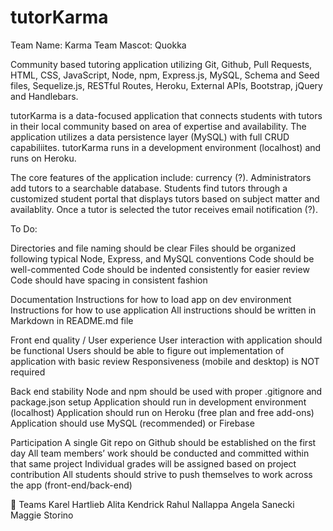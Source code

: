 # tutorKarma 
Team Name: Karma
Team Mascot: Quokka

Community based tutoring application utilizing Git, Github, Pull Requests, HTML, CSS, JavaScript, Node, npm, Express.js, MySQL, Schema and Seed files, Sequelize.js, RESTful Routes, Heroku, External APIs, Bootstrap, jQuery and Handlebars.

tutorKarma is a data-focused application that connects students with tutors in their local community based on area of expertise and availability. The application utilizes a data persistence layer (MySQL) with full CRUD capabiliites. tutorKarma runs in a development environment (localhost) and runs on Heroku.  

The core features of the application include: currency (?). Administrators add tutors to a searchable database. Students find tutors through a customized student portal that displays tutors based on subject matter and availablity. Once a tutor is selected the tutor receives email notification (?).    

To Do:

Directories and file naming should be clear
Files should be organized following typical Node, Express, and MySQL conventions
Code should be well-commented
Code should be indented consistently for easier review
Code should have spacing in consistent fashion

Documentation
Instructions for how to load app on dev environment
Instructions for how to use application
All instructions should be written in Markdown in README.md file

Front end quality / User experience
User interaction with application should be functional
Users should be able to figure out implementation of application with basic review
Responsiveness (mobile and desktop) is NOT required

Back end stability
Node and npm should be used with proper .gitignore and package.json setup
Application should run in development environment (localhost)
Application should run on Heroku (free plan and free add-ons)
Application should use MySQL (recommended) or Firebase

Participation
A single Git repo on Github should be established on the first day
All team members’ work should be conducted and committed within that same project
Individual grades will be assigned based on project contribution
All students should strive to push themselves to work across the app (front-end/back-end)







Teams
Karel Hartlieb
Alita Kendrick
Rahul Nallappa
Angela Sanecki
Maggie Storino

